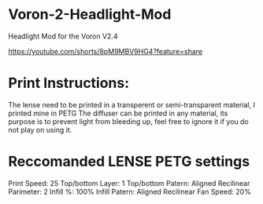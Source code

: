 # Voron-2-Headlight-Mod
Headlight Mod for the Voron V2.4



https://youtube.com/shorts/8pM9MBV9HG4?feature=share



# Print Instructions:

The lense need to be printed in a transperent or semi-transparent material, I printed mine in PETG
The diffuser can be printed in any material, its purpose is to prevent light from bleeding up, feel free to ignore it if you do not play on using it.


# Reccomanded LENSE PETG settings
Print Speed: 25
Top/bottom Layer: 1
Top/bottom Patern: Aligned Recilinear
Parimeter: 2
Infill %: 100%
Infill Patern: Aligned Recilinear
Fan Speed: 20%
